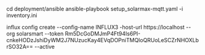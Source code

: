 

cd deployment/ansible
ansible-playbook setup_solarmax-mqtt.yaml -i inventory.ini

influx config create --config-name INFLUX3 -host-url https://localhost --org solarsmart --token Rm5DcGoDMJmP4Ft94Is6PI-cnkeHODzJshiDyWM2J7NUzucKay4EVqDOPniTMQIoQRUoLeSCZrNHOXLbrSO32A== --active
